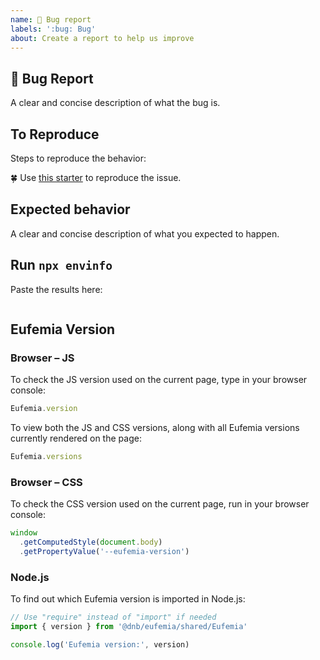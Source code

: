 ```yaml
---
name: 🐛 Bug report
labels: ':bug: Bug'
about: Create a report to help us improve
---
```


## 🐛 Bug Report

A clear and concise description of what the bug is.

## To Reproduce

Steps to reproduce the behavior:

🍀 Use [this starter](https://eufemia.dnb.no/issue) to reproduce the issue.

## Expected behavior

A clear and concise description of what you expected to happen.

## Run `npx envinfo`

Paste the results here:

```bash

```

## Eufemia Version

### Browser – JS

To check the JS version used on the current page, type in your browser console:

```js
Eufemia.version
```

To view both the JS and CSS versions, along with all Eufemia versions currently rendered on the page:

```js
Eufemia.versions
```

### Browser – CSS

To check the CSS version used on the current page, run in your browser console:

```js
window
  .getComputedStyle(document.body)
  .getPropertyValue('--eufemia-version')
```

### Node.js

To find out which Eufemia version is imported in Node.js:

```js
// Use "require" instead of "import" if needed
import { version } from '@dnb/eufemia/shared/Eufemia'

console.log('Eufemia version:', version)
```
